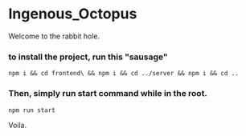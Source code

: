 # Ingenous_Octopus

Welcome to the rabbit hole. 

### to install the project, run this "sausage"

```
npm i && cd frontend\ && npm i && cd ../server && npm i && cd ..
```

### Then, simply run start command while in the root.

```
npm run start
```

Voila.



